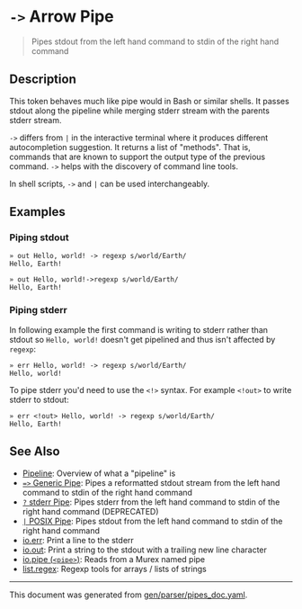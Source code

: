 # `->` Arrow Pipe

> Pipes stdout from the left hand command to stdin of the right hand command

## Description

This token behaves much like pipe would in Bash or similar shells. It passes
stdout along the pipeline while merging stderr stream with the parents stderr
stream.

`->` differs from `|` in the interactive terminal where it produces different
autocompletion suggestion. It returns a list of "methods". That is, commands
that are known to support the output type of the previous command. `->` helps
with the discovery of command line tools.

In shell scripts, `->` and `|` can be used interchangeably.



## Examples

### Piping stdout

```
» out Hello, world! -> regexp s/world/Earth/
Hello, Earth!

» out Hello, world!->regexp s/world/Earth/
Hello, Earth!
```

### Piping stderr

In following example the first command is writing to stderr rather than stdout
so `Hello, world!` doesn't get pipelined and thus isn't affected by `regexp`:

```
» err Hello, world! -> regexp s/world/Earth/
Hello, world!
```

To pipe stderr you'd need to use the `<!>` syntax. For example `<!out>` to
write stderr to stdout:

```
» err <!out> Hello, world! -> regexp s/world/Earth/
Hello, Earth!
```

## See Also

* [Pipeline](../user-guide/pipeline.md):
  Overview of what a "pipeline" is
* [`=>` Generic Pipe](../parser/pipe-generic.md):
  Pipes a reformatted stdout stream from the left hand command to stdin of the right hand command
* [`?` stderr Pipe](../parser/pipe-err.md):
  Pipes stderr from the left hand command to stdin of the right hand command (DEPRECATED)
* [`|` POSIX Pipe](../parser/pipe-posix.md):
  Pipes stdout from the left hand command to stdin of the right hand command
* [io.err](../commands/err.md):
  Print a line to the stderr
* [io.out](../commands/out.md):
  Print a string to the stdout with a trailing new line character
* [io.pipe (`<pipe>`)](../commands/namedpipe.md):
  Reads from a Murex named pipe
* [list.regex](../commands/regexp.md):
  Regexp tools for arrays / lists of strings

<hr/>

This document was generated from [gen/parser/pipes_doc.yaml](https://github.com/lmorg/murex/blob/master/gen/parser/pipes_doc.yaml).